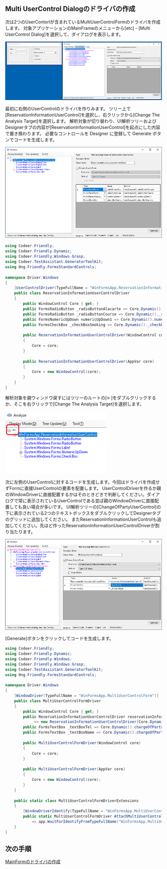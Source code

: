 ## Multi UserControl Dialogのドライバの作成

次は2つのUserContorlが含まれているMultiUserControlFormのドライバを作成します。
対象アプリケーションのMainFrameのメニューから[etc] - [Multi UserControl Dialog]を選択して、ダイアログを表示します。

![UserControlDriver.Analyze.png](../Img/UserControlDriver.Analyze.png)

最初に右側のUserControlのドライバを作りみます。
ツリー上で[ReservationInformationUserControl]を選択し、右クリックから[Change The Analysis Target]を選択します。
解析対象が切り替わり、UI解析ツリーおよびDesignerタブの内容が[ReservationInformationUserControl]を起点にした内容で置き換わります。
必要なコントロールを Designer に登録して Generate ボタンでコードを生成します。

![UserControlDriver.ChangeTheAnalysisTarget.png](../Img/UserControlDriver.ChangeTheAnalysisTarget.png)

```cs
using Codeer.Friendly;
using Codeer.Friendly.Dynamic;
using Codeer.Friendly.Windows.Grasp;
using Codeer.TestAssistant.GeneratorToolKit;
using Ong.Friendly.FormsStandardControls;

namespace Driver.Windows
{
    [UserControlDriver(TypeFullName = "WinFormsApp.ReservationInformationUserControl")]
    public class ReservationInformationUserControlDriver
    {
        public WindowControl Core { get; }
        public FormsRadioButton _radioButtonAlacarte => Core.Dynamic()._radioButtonAlacarte; 
        public FormsRadioButton _radioButtonCourse => Core.Dynamic()._radioButtonCourse; 
        public FormsNumericUpDown numericUpDown1 => Core.Dynamic().numericUpDown1; 
        public FormsCheckBox _checkBoxSmoking => Core.Dynamic()._checkBoxSmoking; 

        public ReservationInformationUserControlDriver(WindowControl core)
        {
            Core = core;
        }

        public ReservationInformationUserControlDriver(AppVar core)
        {
            Core = new WindowControl(core);
        }
    }
}
```
解析対象を親ウィンドウ戻すにはツリーのルートの[←]をダブルクリックするか、そこを右クリックで[Change The Analysis Target]を選択します。

![UserControlDriver.ReturnParent.png](../Img/UserControlDriver.ReturnParent.png)

次に左側のUserControlに対するコードを生成します。今回はドライバを作成せずFormに直接UserControlの要素を配置します。
UserControlDriverを作るか親のWindowDriverに直接配置するかはそのときどきで判断してください。ダイアログで常に表示されているUserControlである並ば親のWindowDriverに直接配置しても良い場合が多いです。
UI解析ツリーの[ChangeOfPartyUserControl]の下に表示されている2つのテキストボックスをダブルクリックしてDesignerタブのグリッドに追加してください。
またReservationInformationUserControlも追加してください。先ほど作ったReservationInformationUserControlDriverが割り当たります。

![UserControlDriver.Form.png](../Img/UserControlDriver.Form.png)

[Generate]ボタンをクリックしてコードを生成します。

```cs
using Codeer.Friendly;
using Codeer.Friendly.Dynamic;
using Codeer.Friendly.Windows;
using Codeer.Friendly.Windows.Grasp;
using Codeer.TestAssistant.GeneratorToolKit;
using Ong.Friendly.FormsStandardControls;

namespace Driver.Windows
{
    [WindowDriver(TypeFullName = "WinFormsApp.MultiUserControlForm")]
    public class MultiUserControlFormDriver
    {
        public WindowControl Core { get; }
        public ReservationInformationUserControlDriver reservationInformationUserControl1
             => new ReservationInformationUserControlDriver(Core.Dynamic().reservationInformationUserControl1); 
        public FormsTextBox _textBoxTel => Core.Dynamic().chargeOfPartyUserControl1._textBoxTel; 
        public FormsTextBox _textBoxName => Core.Dynamic().chargeOfPartyUserControl1._textBoxName; 

        public MultiUserControlFormDriver(WindowControl core)
        {
            Core = core;
        }

        public MultiUserControlFormDriver(AppVar core)
        {
            Core = new WindowControl(core);
        }
    }

    public static class MultiUserControlFormDriverExtensions
    {
        [WindowDriverIdentify(TypeFullName = "WinFormsApp.MultiUserControlForm")]
        public static MultiUserControlFormDriver AttachMultiUserControlForm(this WindowsAppFriend app)
            => app.WaitForIdentifyFromTypeFullName("WinFormsApp.MultiUserControlForm").Dynamic();
    }
}
```
## 次の手順
[MainFormのドライバの作成](WindowDriver4.md)
